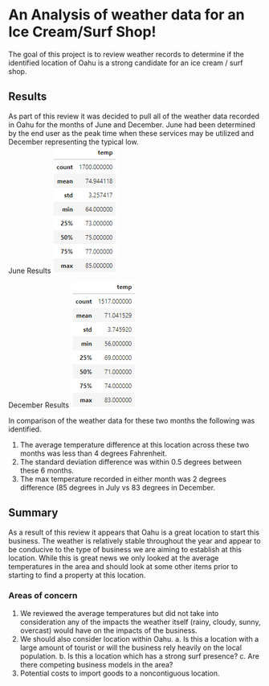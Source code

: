 # An Analysis of weather data for an Ice Cream/Surf Shop!
The goal of this project is to review weather records to determine if the identified location of Oahu is a strong candidate for an ice cream / surf shop.

## Results
As part of this review it was decided to pull all of the weather data recorded in Oahu for the months of June and December.  June had been determined by the end user as the peak time when these services may be utilized and December representing the typical low.  
June Results
![Image 1](/June.png)

December Results
![Image 2](/Dec.png)

In comparison of the weather data for these two months the following was identified.
1.	The average temperature difference at this location across these two months was less than 4 degrees Fahrenheit.
2.	The standard deviation difference was within 0.5 degrees between these 6 months.
3.	The max temperature recorded in either month was 2 degrees difference (85 degrees in July vs 83 degrees in December.
## Summary
As a result of this review it appears that Oahu is a great location to start this business. The weather is relatively stable throughout the year and appear to be conducive to the type of business we are aiming to establish at this location.  While this is great news we only looked at the average temperatures in the area and should look at some other items prior to starting to find a property at this location.
### Areas of concern
1.	We reviewed the average temperatures but did not take into consideration any of the impacts the weather itself (rainy, cloudy, sunny, overcast) would have on the impacts of the business.
2.	We should also consider location within Oahu.
a.	Is this a location with a large amount of tourist or will the business rely heavily on the local population.
b.	Is this a location which has a strong surf presence?
c.	Are there competing business models in the area?
3.	Potential costs to import goods to a noncontiguous location.
